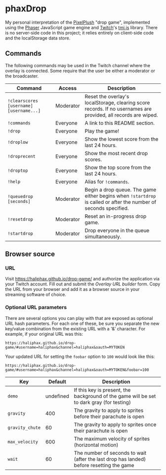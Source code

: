 # phaxDrop

My personal interpretation of the [PixelPlush] "drop game", implemented using
the [Phaser] JavaScript game engine and [Twitch]'s [tmi.js] library. There is
no server-side code in this project; it relies entirely on client-side code and
the localStorage data store.

## Commands

The following commands may be used in the Twitch channel where the overlay is
connected. Some require that the user be either a moderator or the broadcaster.

| Command | Access | Description |
|---------|--------|-------------|
| `!clearscores [username] [username...]` | Moderator | Reset the overlay's localStorage, clearing score records. If no usernames are provided, all records are wiped. |
| `!commands` | Everyone | A link to this README section. |
| `!drop` | Everyone | Play the game! |
| `!droplow` | Everyone | Show the lowest score from the last 24 hours. |
| `!droprecent` | Everyone | Show the most recent drop scores. |
| `!droptop` | Everyone | Show the top score from the last 24 hours. |
| `!help` | Everyone | Alias for `!commands`. |
| `!queuedrop [seconds]` | Moderator | Begin a drop queue. The game either begins when `!startdrop` is called or after the number of seconds specified. |
| `!resetdrop` | Moderator | Reset an in-progress drop game. |
| `!startdrop` | Moderator | Drop everyone in the queue simultaneously. |

## Browser source

### URL

Visit https://haliphax.github.io/drop-game/ and authorize the application via
your Twitch account. Fill out and submit the _Overlay URL builder_ form. Copy
the URL from your browser and add it as a browser source in your streaming
software of choice.

### Optional URL parameters

There are several options you can play with that are exposed as optional URL
hash parameters. For each one of these, be sure you separate the new key/value
combination from the existing URL with a '&' character. For example, if your
original URL was this:

`https://haliphax.github.io/drop-game/#username=haliphax&channel=haliphax&oauth=MYTOKEN`

Your updated URL for setting the `foobar` option to `100` would look like this:

`https://haliphax.github.io/drop-game/#username=haliphax&channel=haliphax&oauth=MYTOKEN&foobar=100`

| Key | Default | Description |
|-----|---------|-------------|
| `demo` | undefined | If this key is present, the background of the game will be set to dark gray (for testing) |
| `gravity` | 400 | The gravity to apply to sprites before their parachute is open |
| `gravity_chute` | 60 | The gravity to apply to sprites once their parachute is open |
| `max_velocity` | 600 | The maximum velocity of sprites (horizontal motion) |
| `wait` | 60 | The number of seconds to wait (after the last drop has landed) before resetting the game |


[Phaser]: https://phaser.io
[PixelPlush]: https://pixelplush.dev
[Twitch]: https://twitch.tv
[tmi.js]: https://tmijs.org
